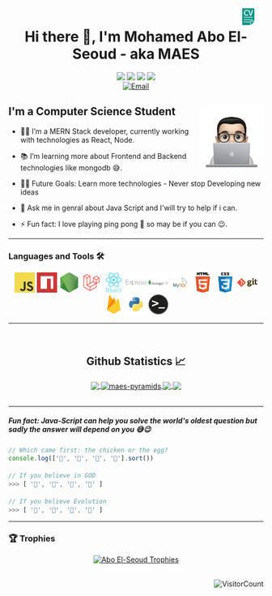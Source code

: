 <div align="right">  <a  href="https://github.com/MAES-Pyramids/MAES-Pyramids/blob/main/Abo%20El-Seoud%20CV.pdf" target="_blank"><img align="right" src="https://raw.githubusercontent.com/MAES-Pyramids/MAES-Pyramids/main/img%20sources/cv%20.png" alt="My CV" width="60" ></a> </div>

    
<h1 align="center">Hi there 👋, I'm Mohamed Abo El-Seoud - aka MAES  </h1> 




<p align="center">
    <a href="https://twitter.com/Mohamed97007348"><img src="https://img.shields.io/badge/twitter-%231FA1F1?style=flat&logo=twitter&logoColor=white"/></a>
        <a href="https://t.me/Abo_El_Seoud"><img src="https://img.shields.io/badge/telegram-D14836?style=flat&logo=telegram&logoColor=white"/></a>
    <a href="https://www.linkedin.com/in/mohamed-abo-el-seoud-319452205/"><img src="https://img.shields.io/badge/linkedin-%230177B5?style=flat&logo=linkedin&logoColor=white"/></a>
    <a href="https://www.instagram.com/abo_el_seoud/"><img src="https://img.shields.io/badge/instagram-%23E4415F?style=flat&logo=instagram&logoColor=white"/></a>
    <br/>
     <a href="mailto:mohamed.11021@stemgharbiya.moe.edu.eg"><img alt="Email" src="https://img.shields.io/badge/Email-mohamed.11021@stemgharbiya.moe.edu.eg-blue?style=flat-square&logo=gmail"></a><br> 
  </p>
  
 
<div > 
  
  <img src="https://github.com/MAES-Pyramids/MAES-Pyramids/blob/main/img%20sources/profile-img.png" align="right" width="25%"/>
  
## I'm a Computer Science  Student  

- 👨‍💻 I’m a MERN Stack developer, currently working with technologies as React, Node.
- 📚 I’m learning more about Frontend and Backend technologies like mongodb 😅.
- 💪🏼 Future Goals: Learn more technologies - Never stop Developing new ideas
- 💬 Ask me in genral about Java Script and I'will try to help if i can.
- ⚡ Fun fact: I love playing ping pong 🏓 so may be if you can 😉.

  
  </div>
  


 ---

### Languages and Tools 🛠 

<!-- 
  <div >
    
  ![JavaScript](https://img.shields.io/badge/-JavaScript-%23F7DF1C?style=flat-square&logo=javascript&logoColor=000000&labelColor=%23F7DF1C&color=%23FFCE5A)
  ![React](https://img.shields.io/badge/-React-61DAFB?style=flat-square&logo=react&logoColor=ffffff)
  ![Nodejs](https://img.shields.io/badge/-Nodejs-339933?style=flat-square&logo=Node.js&logoColor=ffffff)
  ![laravel](https://img.shields.io/badge/-Laravel-339933?style=flat-square&logo=Node.js&logoColor=ffffff)
  ![Npm](https://img.shields.io/badge/-npm-CB3837?style=flat-square&logo=npm)
   
  ![Python](http://img.shields.io/badge/-Python-3776AB?style=flat-square&logo=python&logoColor=ffffff)
  ![HTML5](https://img.shields.io/badge/-HTML5-%23E44D27?style=flat-square&logo=html5&logoColor=ffffff)
  ![CSS3](https://img.shields.io/badge/-CSS3-%231572B6?style=flat-square&logo=css3)
  ![Markdown](https://img.shields.io/badge/-Markdown-000000?style=flat-square&logo=markdown)
    
  ![Firebase](https://img.shields.io/badge/-Firebase-FFCA28?style=flat-square&logo=firebase&logoColor=ffffff)
  ![GitLab](https://img.shields.io/badge/-GitLab-FCA121?style=flat-square&logo=gitlab)
  ![GitHub](https://img.shields.io/badge/-GitHub-181717?style=flat-square&logo=github)
  ![VSCode](http://img.shields.io/badge/-VS%20Code-007ACC?style=flat-square&logo=visual-studio-code&logoColor=ffffff)
    
  </div> -->
  
   <div align="center">
  
<code><img height="40" src="https://raw.githubusercontent.com/github/explore/80688e429a7d4ef2fca1e82350fe8e3517d3494d/topics/javascript/javascript.png"></code>
    <code><img height="40" src="https://raw.githubusercontent.com/github/explore/80688e429a7d4ef2fca1e82350fe8e3517d3494d/topics/npm/npm.png"></code>
    <code><img height="40" src="https://raw.githubusercontent.com/github/explore/80688e429a7d4ef2fca1e82350fe8e3517d3494d/topics/nodejs/nodejs.png"></code>
    <code><img height="40" src="https://raw.githubusercontent.com/github/explore/80688e429a7d4ef2fca1e82350fe8e3517d3494d/topics/laravel/laravel.png"></code>
    <code><img height="40" src="https://raw.githubusercontent.com/devicons/devicon/master/icons/react/react-original-wordmark.svg"></code>
    <code><img height="40" src="https://raw.githubusercontent.com/github/explore/80688e429a7d4ef2fca1e82350fe8e3517d3494d/topics/express/express.png"></code>
    <code><img height="40" src="https://raw.githubusercontent.com/github/explore/80688e429a7d4ef2fca1e82350fe8e3517d3494d/topics/mongodb/mongodb.png"></code>
    <code><img height="40" src="https://raw.githubusercontent.com/github/explore/80688e429a7d4ef2fca1e82350fe8e3517d3494d/topics/mysql/mysql.png"></code>
    <code><img height="40" src="https://raw.githubusercontent.com/github/explore/80688e429a7d4ef2fca1e82350fe8e3517d3494d/topics/html/html.png"></code> 
    <code><img height="40" src="https://raw.githubusercontent.com/github/explore/80688e429a7d4ef2fca1e82350fe8e3517d3494d/topics/css/css.png"></code>
    <code><img height="40" src="https://raw.githubusercontent.com/github/explore/80688e429a7d4ef2fca1e82350fe8e3517d3494d/topics/git/git.png"></code>
    <code><img height="40" src="https://raw.githubusercontent.com/github/explore/80688e429a7d4ef2fca1e82350fe8e3517d3494d/topics/firebase/firebase.png"></code>
    <code><img height="40" src="https://raw.githubusercontent.com/github/explore/80688e429a7d4ef2fca1e82350fe8e3517d3494d/topics/python/python.png"></code> 
   <code><img height="40" src="https://raw.githubusercontent.com/github/explore/80688e429a7d4ef2fca1e82350fe8e3517d3494d/topics/terminal/terminal.png"></code>
  </div>
  
---

<br/>

  <h2 align="center"> Github Statistics 📈 </h2>
  
  
  <div align="center"> 
    
<a href="https://github.com/MAES-Pyramids/">
      <img align="center" src="https://github-readme-stats-sigma-five.vercel.app/api?username=MAES-Pyramids&show_icons=true&include_all_commits=true&count_private=true&theme=react" />
    </a>
<a href="https://github.com/MAES-Pyramids/">
      <img align="center" src="https://github-readme-streak-stats.herokuapp.com/?user=maes-pyramids&theme=react" alt="maes-pyramids" />
    </a>
<a href="https://github.com/MAES-Pyramids/">
      <img align="center" src="https://github-readme-stats.vercel.app/api/top-langs/?username=MAES-Pyramids&layout=compact&theme=react"/>
    </a>
<a href="https://github.com/MAES-Pyramids/">
      <img align="center" src="https://github-readme-stats.vercel.app/api/wakatime?username=MAES_Pyramids&layuout=compact&theme=react&line_height=15" />
    </a>
    
  </div> 

  
<br/>

---

##### Fun fact: Java-Script can help you solve the world's oldest question but sadly the answer will depend on you  😅😉

<!-- wi*quL3fcV -->

```javascript
// Which came first: the chicken or the egg?
console.log(['🥚', '🐔', '🐥', '🐣'].sort())

// If you believe in GOD
>>> [ '🐔', '🥚', '🐣', '🐥' ]

// If you believe Evolution
>>> [ '🥚', '🐣', '🐥', '🐔' ]
```

---
 ### 🏆 Trophies 

<p align="center"> <a href="https://github.com/MAES-Pyramids/"><img src="https://github-profile-trophy.vercel.app/?username=MAES-Pyramids&theme=monokai" alt="Abo El-Seoud Trophies" /></a> </p>


<div  align="right" > 
       
<!--<p>< Visitors Count </p>-->
<br> ![VisitorCount](https://profile-counter.glitch.me/{MAES-Pyramids}/count.svg)         
</div>


<!-- ------------------------------------------------------------------------------------------------------------------------------------------------  -->




